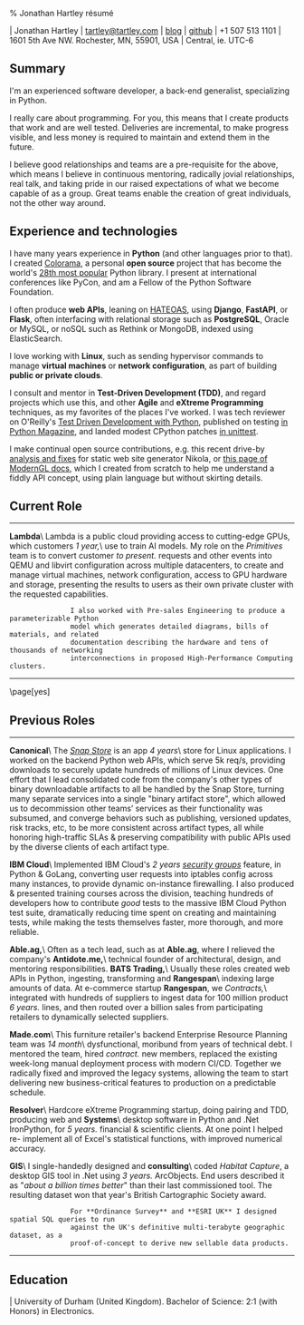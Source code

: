 % Jonathan Hartley résumé

| Jonathan Hartley | [tartley@tartley.com][email] | [blog][blog] | [github][github]
| +1 507 513 1101 | 1601 5th Ave NW. Rochester, MN, 55901, USA | Central, ie. UTC-6

[email]: mailto:tartley@tartley.com
[blog]: https://www.tartley.com/categories/software
[github]: https://github.com/tartley

## Summary

I'm an experienced software developer, a back-end generalist, specializing in Python.

I really care about programming. For you, this means that I create products that work and are
well tested. Deliveries are incremental, to make progress visible, and less money is required
to maintain and extend them in the future.

I believe good relationships and teams are a pre-requisite for the above, which means I believe in
continuous mentoring, radically jovial relationships, real talk, and taking pride in our raised
expectations of what we become capable of as a group. Great teams enable the creation of great
individuals, not the other way around.

## Experience and technologies

I have many years experience in **Python** (and other languages prior to that). I created
[Colorama](https://pypi.python.org/pypi/colorama), a personal **open source** project that has
become the world's [28th most popular](https://hugovk.github.io/top-pypi-packages/#colorama) Python
library. I present at international conferences like PyCon, and am a Fellow of the Python Software
Foundation.

I often produce **web APIs**, leaning on [HATEOAS](https://en.wikipedia.org/wiki/HATEOAS), using
**Django**, **FastAPI**, or **Flask**, often interfacing with relational storage such as
**PostgreSQL**, Oracle or MySQL, or noSQL such as Rethink or MongoDB, indexed using ElasticSearch.

I love working with **Linux**, such as sending hypervisor commands to manage **virtual
machines** or **network configuration**, as part of building **public or private clouds**.

I consult and mentor in **Test-Driven Development (TDD)**, and regard projects which use this, and
other **Agile** and **eXtreme Programming** techniques, as my favorites of the places I've
worked. I was tech reviewer on O'Reilly's [Test Driven Development with
Python](https://www.oreilly.com/library/view/test-driven-development-with/9781491958698), published
on testing [in Python
Magazine](https://www.tartley.com/posts/acceptance-testing-net-applications-using-ironpython), and
landed modest CPython patches [in
unittest](https://github.com/python/cpython/commit/1341bb0019868345bab8adff94263c81e1d66eae).

I make continual open source contributions, e.g. this recent drive-by [analysis and
fixes](https://github.com/getnikola/nikola/issues/3671) for static web site generator Nikola, or
[this page of ModernGL docs](https://moderngl.readthedocs.io/en/latest/topics/buffer_format.html),
which I created from scratch to help me understand a fiddly API concept, using plain language but
without skirting details.

## Current Role

------------------ ---------------------------------------------------------------------------------
**Lambda**\        Lambda is a public cloud providing access to cutting-edge GPUs, which customers
*1 year,*\         use to train AI models. My role on the *Primitives* team is to convert customer
*to present.*      requests and other events into QEMU and libvirt configuration across
                   multiple datacenters, to create and manage virtual machines, network
                   configuration, access to GPU hardware and storage, presenting the results to
                   users as their own private cluster with the requested capabilities.

                   I also worked with Pre-sales Engineering to produce a parameterizable Python
                   model which generates detailed diagrams, bills of materials, and related
                   documentation describing the hardware and tens of thousands of networking
                   interconnections in proposed High-Performance Computing clusters.

------------------ ---------------------------------------------------------------------------------

\page[yes]

## Previous Roles

------------------ ---------------------------------------------------------------------------------
**Canonical**\     The [*Snap Store*](https://snapcraft.io/store) is an app
*4 years*\         store for Linux applications. I worked on the backend Python web APIs, which
                   serve 5k req/s, providing downloads to securely update hundreds of millions of
                   Linux devices. One effort that I lead consolidated code from the company's other
                   types of binary downloadable artifacts to all be handled by the Snap Store,
                   turning many separate services into a single "binary artifact store", which
                   allowed us to decommission other teams’ services as their functionality was
                   subsumed, and converge behaviors such as publishing, versioned updates, risk
                   tracks, etc, to be more consistent across artifact types, all while honoring
                   high-traffic SLAs & preserving compatibility with public APIs used by the diverse
                   clients of each artifact type.

**IBM Cloud**\     Implemented IBM Cloud's
*2 years*           [*security groups*](https://www.tartley.com/posts/illustrating-uses-of-ibm-cloud-security-groups/)
                   feature, in Python & GoLang, converting user requests into iptables
                   config across many instances, to provide dynamic on-instance firewalling.
                   I also produced & presented training courses across the division, teaching
                   hundreds of developers how to contribute *good* tests to the massive IBM Cloud
                   Python test suite, dramatically reducing time spent on creating and maintaining
                   tests, while making the tests themselves faster, more thorough, and more
                   reliable.

**Able.ag,**\      Often as a tech lead, such as at **Able.ag**, where I relieved the company's
**Antidote.me,**\  technical founder of architectural, design, and mentoring responsibilities.
**BATS Trading,**\ Usually these roles created web APIs in Python, ingesting, transforming and
**Rangespan**\     indexing large amounts of data. At e-commerce startup **Rangespan**, we
*Contracts,*\      integrated with hundreds of suppliers to ingest data for 100 million product
*6 years.*         lines, and then routed over a billion sales from participating retailers to
                   dynamically selected suppliers.

**Made.com**\      This furniture retailer's backend Enterprise Resource Planning team was
*14 month*\        dysfunctional, moribund from years of technical debt. I mentored the team, hired
*contract.*        new members, replaced the existing week-long manual deployment process with
                   modern CI/CD. Together we radically fixed and improved the legacy systems,
                   allowing the team to start delivering new business-critical features to
                   production on a predictable schedule.

**Resolver**\      Hardcore eXtreme Programming startup, doing pairing and TDD, producing web and
**Systems**\       desktop software in Python and .Net IronPython, for
*5 years.*         financial & scientific clients. At one point I helped re-
                   implement all of Excel's statistical functions, with improved numerical accuracy.

**GIS**\           I single-handedly designed and
**consulting**\    coded *Habitat Capture*, a desktop GIS tool in .Net using
*3 years.*         ArcObjects. End users described it as "*about a billion times better*" than their
                   last commissioned tool. The resulting dataset won that year's British
                   Cartographic Society award.

                   For **Ordinance Survey** and **ESRI UK** I designed spatial SQL queries to run
                   against the UK's definitive multi-terabyte geographic dataset, as a
                   proof-of-concept to derive new sellable data products.

------------------ ---------------------------------------------------------------------------------

## Education

| University of Durham (United Kingdom). Bachelor of Science: 2:1 (with Honors) in Electronics.

